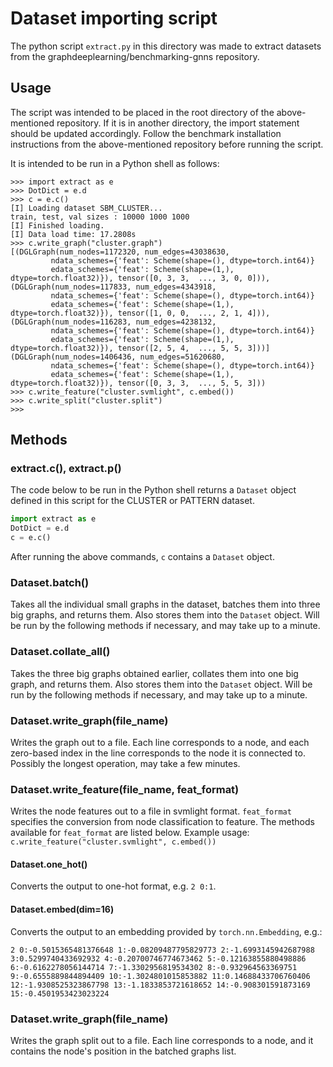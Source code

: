 # Dataset importing script
The python script `extract.py` in this directory was made to extract datasets from the graphdeeplearning/benchmarking-gnns repository.

## Usage
The script was intended to be placed in the root directory of the above-mentioned repository. If it is in another directory, the import statement should be updated accordingly. Follow the benchmark installation instructions from the above-mentioned repository before running the script.

It is intended to be run in a Python shell as follows:

```python-repl
>>> import extract as e
>>> DotDict = e.d
>>> c = e.c()
[I] Loading dataset SBM_CLUSTER...
train, test, val sizes : 10000 1000 1000
[I] Finished loading.
[I] Data load time: 17.2808s
>>> c.write_graph("cluster.graph")
[(DGLGraph(num_nodes=1172320, num_edges=43038630,
         ndata_schemes={'feat': Scheme(shape=(), dtype=torch.int64)}
         edata_schemes={'feat': Scheme(shape=(1,), dtype=torch.float32)}), tensor([0, 3, 3,  ..., 3, 0, 0])), (DGLGraph(num_nodes=117833, num_edges=4343918,
         ndata_schemes={'feat': Scheme(shape=(), dtype=torch.int64)}
         edata_schemes={'feat': Scheme(shape=(1,), dtype=torch.float32)}), tensor([1, 0, 0,  ..., 2, 1, 4])), (DGLGraph(num_nodes=116283, num_edges=4238132,
         ndata_schemes={'feat': Scheme(shape=(), dtype=torch.int64)}
         edata_schemes={'feat': Scheme(shape=(1,), dtype=torch.float32)}), tensor([2, 5, 4,  ..., 5, 5, 3]))]
(DGLGraph(num_nodes=1406436, num_edges=51620680,
         ndata_schemes={'feat': Scheme(shape=(), dtype=torch.int64)}
         edata_schemes={'feat': Scheme(shape=(1,), dtype=torch.float32)}), tensor([0, 3, 3,  ..., 5, 5, 3]))
>>> c.write_feature("cluster.svmlight", c.embed())
>>> c.write_split("cluster.split")
>>>
```

## Methods

### extract.c(), extract.p()
The code below to be run in the Python shell returns a `Dataset` object defined in this script for the CLUSTER or PATTERN dataset. 
```py
import extract as e
DotDict = e.d
c = e.c()
```
After running the above commands, `c` contains a `Dataset` object.

### Dataset.batch()
Takes all the individual small graphs in the dataset, batches them into three big graphs, and returns them. Also stores them into the `Dataset` object. Will be run by the following methods if necessary, and may take up to a minute.

### Dataset.collate\_all()
Takes the three big graphs obtained earlier, collates them into one big graph, and returns them. Also stores them into the `Dataset` object. Will be run by the following methods if necessary, and may take up to a minute.

### Dataset.write\_graph(file\_name)
Writes the graph out to a file. Each line corresponds to a node, and each zero-based index in the line corresponds to the node it is connected to. Possibly the longest operation, may take a few minutes.

### Dataset.write\_feature(file\_name, feat\_format)
Writes the node features out to a file in svmlight format. `feat_format` specifies the conversion from node classification to feature. The methods available for `feat_format` are listed below. Example usage: `c.write_feature("cluster.svmlight", c.embed())`

#### Dataset.one\_hot()
Converts the output to one-hot format, e.g. `2 0:1`.
#### Dataset.embed(dim=16)
Converts the output to an embedding provided by `torch.nn.Embedding`, e.g.:
```
2 0:-0.5015365481376648 1:-0.08209487795829773 2:-1.6993145942687988 3:0.5299740433692932 4:-0.20700746774673462 5:-0.12163855880498886 6:-0.6162278056144714 7:-1.3302956819534302 8:-0.932964563369751 9:-0.6555889844894409 10:-1.3024801015853882 11:0.14688433706760406 12:-1.9308525323867798 13:-1.1833853721618652 14:-0.908301591873169 15:-0.4501953423023224
```

### Dataset.write\_graph(file\_name)
Writes the graph split out to a file. Each line corresponds to a node, and it contains the node's position in the batched graphs list.

